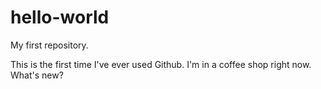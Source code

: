 # hello-world
My first repository.

This is the first time I've ever used Github. I'm in a coffee shop right now. What's new?

